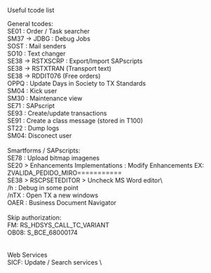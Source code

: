 Useful tcode list

General tcodes: \
SE01 : Order / Task searcher \
SM37 -> JDBG : Debug Jobs \
SOST : Mail senders \
SO10 : Text changer \
SE38 -> RSTXSCRP : Export/Import SAPscripts \
SE38 -> RSTXTRAN (Transport text) \
SE38 -> RDDIT076 (Free orders) \
OPPQ : Update Days in Society to TX Standards \
SM04 : Kick user \
SM30 : Maintenance view \
SE71 : SAPscript \
SE93 : Create/update transactions \
SE91 : Create a class message (stored in T100) \
ST22 : Dump logs \
SM04: Disconect user \
 \
Smartforms / SAPscripts: \
SE78 : Upload bitmap imagenes \
SE20 > Enhancements Implementations : Modify Enhancements EX: ZVALIDA_PEDIDO_MIRO===========  \
SE38 > RSCPSETEDITOR > Uncheck MS Word editor\ 
 \
/h : Debug in some point \
/nTX : Open TX a new windows \
OAER : Business Document Navigator \
 \
Skip authorization:  \
FM: RS_HDSYS_CALL_TC_VARIANT \
OB08: S_BCE_68000174 \
 \
 \
 Web Services \
SICF: Update / Search services \

